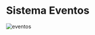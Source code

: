 # Sistema Eventos

![eventos](https://github.com/user-attachments/assets/0a39cd81-bdc9-4ce1-bbaf-c11bfdff86a4)
